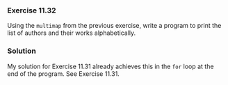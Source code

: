 ### Exercise 11.32

Using the `multimap` from the previous exercise, write a program to print the
list of authors and their works alphabetically.

### Solution

My solution for Exercise 11.31 already achieves this in the `for` loop at the
end of the program. See Exercise 11.31.
